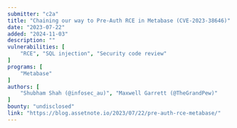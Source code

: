 ```yaml
---
submitter: "c2a"
title: "Chaining our way to Pre-Auth RCE in Metabase (CVE-2023-38646)"
date: "2023-07-22"
added: "2024-11-03"
description: ""
vulnerabilities: [
    "RCE", "SQL injection", "Security code review"
]
programs: [
    "Metabase"
]
authors: [
    "Shubham Shah (@infosec_au)", "Maxwell Garrett (@TheGrandPew)"
]
bounty: "undisclosed"
link: "https://blog.assetnote.io/2023/07/22/pre-auth-rce-metabase/"
---
```




